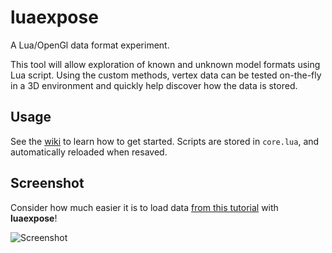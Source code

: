 luaexpose
=========

A Lua/OpenGl data format experiment.

This tool will allow exploration of known and unknown model formats using Lua script. Using the custom methods, vertex data can be tested on-the-fly in a 3D environment and quickly help discover how the data is stored.


## Usage

See the [wiki](wiki) to learn how to get started. Scripts are stored in `core.lua`, and automatically reloaded when resaved.


## Screenshot

Consider how much easier it is to load data [from this tutorial](http://forum.xentax.com/viewtopic.php?f=29&t=3739) with **luaexpose**!

![Screenshot](http://i.imgur.com/sbAyK.png)
